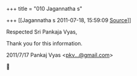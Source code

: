 +++
title = "010 Jagannatha s"

+++
[[Jagannatha s	2011-07-18, 15:59:09 [Source](https://groups.google.com/g/bvparishat/c/RL3bx4j8AXM)]]



Respected Sri Pankaja Vyas,

Thank you for this information.  
  

2011/7/17 Pankaj Vyas \<[pkv...@gmail.com]()\>



